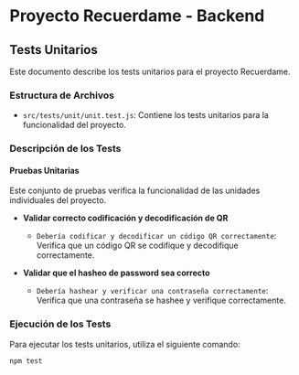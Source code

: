 # Proyecto Recuerdame - Backend
## Tests Unitarios

Este documento describe los tests unitarios para el proyecto Recuerdame.

### Estructura de Archivos

- `src/tests/unit/unit.test.js`: Contiene los tests unitarios para la funcionalidad del proyecto.

### Descripción de los Tests

#### Pruebas Unitarias

Este conjunto de pruebas verifica la funcionalidad de las unidades individuales del proyecto.

- **Validar correcto codificación y decodificación de QR**
  - `Debería codificar y decodificar un código QR correctamente`: Verifica que un código QR se codifique y decodifique correctamente.

- **Validar que el hasheo de password sea correcto**
  - `Debería hashear y verificar una contraseña correctamente`: Verifica que una contraseña se hashee y verifique correctamente.

### Ejecución de los Tests

Para ejecutar los tests unitarios, utiliza el siguiente comando:

```bash
npm test